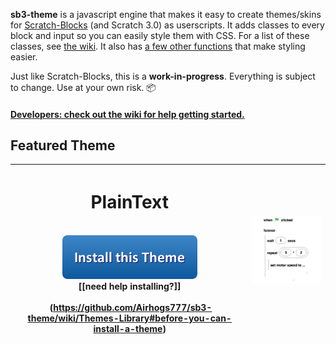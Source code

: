 **sb3-theme** is a javascript engine that makes it easy to create themes/skins for [Scratch-Blocks](https://github.com/LLK/scratch-blocks) (and Scratch 3.0) as userscripts. It adds classes to every block and input so you can easily style them with CSS. For a list of these classes, see [the wiki](https://github.com/Airhogs777/sb3-theme/wiki/Classes). It also has [a few other functions](https://github.com/Airhogs777/sb3-theme/wiki/Methods-and-Properties) that make styling easier.

Just like Scratch-Blocks, this is a **work-in-progress**. Everything is subject to change. Use at your own risk. :package:

#### [Developers: check out the wiki for help getting started.](https://github.com/Airhogs777/sb3-theme/wiki/Creating-Themes)

## Featured Theme
| <h1>PlainText</h1><br/>[ ![Install this theme](resources/button.png) ](https://github.com/Airhogs777/sb3-theme/wiki/Themes-Library#plaintext-vertical-only)<br/>[[need help installing?]]<br/><br/>&nbsp;(https://github.com/Airhogs777/sb3-theme/wiki/Themes-Library#before-you-can-install-a-theme) |  ![PlainText theme](resources/featured.png) |
| --- | --- |

